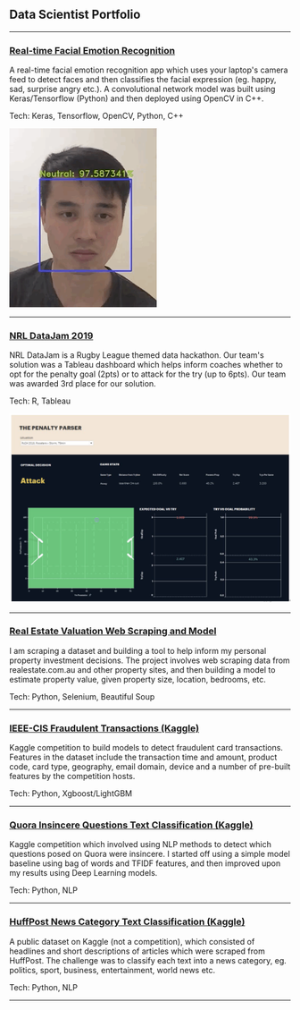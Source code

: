## Data Scientist Portfolio

---

### [Real-time Facial Emotion Recognition](https://github.com/martycheung/CppND-Facial-Emotion-Recognition)

A real-time facial emotion recognition app which uses your laptop's camera feed to detect faces and then classifies the facial expression (eg. happy, sad, surprise angry etc.). A convolutional network model was built using Keras/Tensorflow (Python) and then deployed using OpenCV in C++.

Tech: Keras, Tensorflow, OpenCV, Python, C++

<img src="images/app_demo.gif?raw=true"/>

---

### [NRL DataJam 2019](https://github.com/martycheung/NRL-DataJam-2019)

NRL DataJam is a Rugby League themed data hackathon. Our team's solution was a Tableau dashboard which helps inform coaches whether to opt for the penalty goal (2pts) or to attack for the try (up to 6pts). Our team was awarded 3rd place for our solution.

Tech: R, Tableau

<img src="images/datajam_tableau.png?raw=true"/>

---

### [Real Estate Valuation Web Scraping and Model](https://github.com/martycheung/Real-Estate-Dataset-and-Valuation-Model)

I am scraping a dataset and building a tool to help inform my personal property investment decisions. The project involves web scraping data from realestate.com.au and other property sites, and then building a model to estimate property value, given property size, location, bedrooms, etc.  

Tech: Python, Selenium, Beautiful Soup

---

### [IEEE-CIS Fraudulent Transactions (Kaggle)](https://github.com/martycheung/IEEE-CIS-Fraudulent-Transactions-Kaggle)

Kaggle competition to build models to detect fraudulent card transactions. Features in the dataset include the transaction time and amount, product code, card type, geography, email domain, device and a number of pre-built features by the competition hosts.

Tech: Python, Xgboost/LightGBM

---

### [Quora Insincere Questions Text Classification (Kaggle)](https://github.com/martycheung/Quora-Insincere-Questions-Kaggle)

Kaggle competition which involved using NLP methods to detect which questions posed on Quora were insincere. I started off using a simple model baseline using bag of words and TFIDF features, and then improved upon my results using Deep Learning models.

Tech: Python, NLP

---

### [HuffPost News Category Text Classification (Kaggle)](https://github.com/martycheung/Quora-Insincere-Questions-Kaggle)

A public dataset on Kaggle (not a competition), which consisted of headlines and short descriptions of articles which were scraped from HuffPost. The challenge was to classify each text into a news category, eg. politics, sport, business, entertainment, world news etc.

Tech: Python, NLP

---
